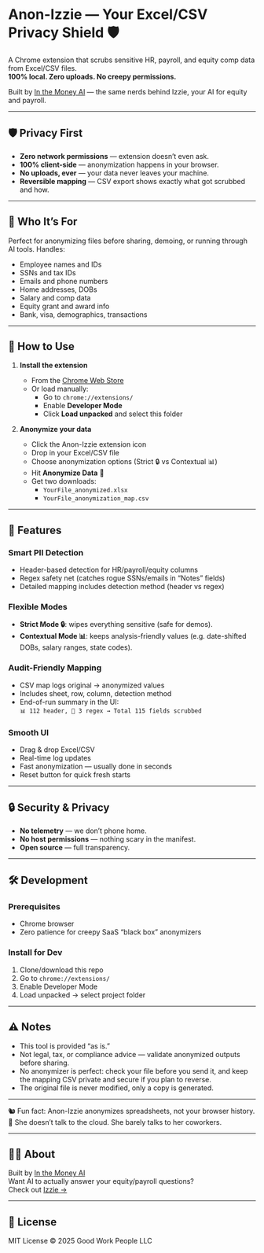 # Anon-Izzie — Your Excel/CSV Privacy Shield 🛡️

A Chrome extension that scrubs sensitive HR, payroll, and equity comp data from Excel/CSV files.  
**100% local. Zero uploads. No creepy permissions.**

Built by [In the Money AI](https://inthemoney.ai) — the same nerds behind Izzie, your AI for equity and payroll.

---

## 🛡️ Privacy First

- **Zero network permissions** — extension doesn’t even ask.
- **100% client-side** — anonymization happens in your browser.
- **No uploads, ever** — your data never leaves your machine.
- **Reversible mapping** — CSV export shows exactly what got scrubbed and how.

---

## 🎯 Who It’s For

Perfect for anonymizing files before sharing, demoing, or running through AI tools. Handles:

- Employee names and IDs
- SSNs and tax IDs
- Emails and phone numbers
- Home addresses, DOBs
- Salary and comp data
- Equity grant and award info
- Bank, visa, demographics, transactions

---

## 🚀 How to Use

1. **Install the extension**
   - From the [Chrome Web Store](https://chromewebstore.google.com/detail/anon-izzie-%E2%80%94-excelcsv-pri/dijaecjpfipkbnohflbhnfohebnjgbpc)
   - Or load manually:
     - Go to `chrome://extensions/`
     - Enable **Developer Mode**
     - Click **Load unpacked** and select this folder
        
2. **Anonymize your data**
    
    - Click the Anon-Izzie extension icon
    - Drop in your Excel/CSV file
    - Choose anonymization options (Strict 🔒 vs Contextual 📊)
    - Hit **Anonymize Data** 🚀
    - Get two downloads:
        - `YourFile_anonymized.xlsx`
        - `YourFile_anonymization_map.csv`

---

## 🔧 Features

### Smart PII Detection

- Header-based detection for HR/payroll/equity columns
- Regex safety net (catches rogue SSNs/emails in “Notes” fields)
- Detailed mapping includes detection method (header vs regex)

### Flexible Modes

- **Strict Mode 🔒**: wipes everything sensitive (safe for demos).
- **Contextual Mode 📊**: keeps analysis-friendly values (e.g. date-shifted DOBs, salary ranges, state codes).

### Audit-Friendly Mapping

- CSV map logs original → anonymized values
- Includes sheet, row, column, detection method
- End-of-run summary in the UI:  
    `📊 112 header, 🔎 3 regex → Total 115 fields scrubbed`

### Smooth UI

- Drag & drop Excel/CSV
- Real-time log updates
- Fast anonymization — usually done in seconds
- Reset button for quick fresh starts

---

## 🔒 Security & Privacy

- **No telemetry** — we don’t phone home.
- **No host permissions** — nothing scary in the manifest.
- **Open source** — full transparency.

---

## 🛠️ Development

### Prerequisites

- Chrome browser
- Zero patience for creepy SaaS “black box” anonymizers

### Install for Dev

1. Clone/download this repo
2. Go to `chrome://extensions/`
3. Enable Developer Mode
4. Load unpacked → select project folder

---

## ⚠️ Notes

- This tool is provided “as is.”  
- Not legal, tax, or compliance advice — validate anonymized outputs before sharing.  
- No anonymizer is perfect: check your file before you send it, and keep the mapping CSV private and secure if you plan to reverse.  
- The original file is never modified, only a copy is generated.  

---

🐿️ Fun fact: Anon-Izzie anonymizes spreadsheets, not your browser history.  
🤖 She doesn’t talk to the cloud. She barely talks to her coworkers.

---

## 👩‍💻 About
Built by [In the Money AI](https://inthemoney.ai)  
Want AI to actually answer your equity/payroll questions?  
Check out [Izzie →](https://inthemoney.ai)

---

## 📄 License
MIT License © 2025 Good Work People LLC

